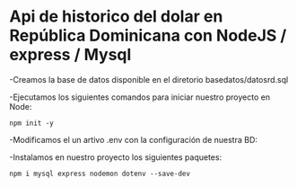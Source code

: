 # Api de historico del dolar en República Dominicana con NodeJS / express / Mysql

-Creamos la base de datos disponible en el diretorio basedatos/datosrd.sql


-Ejecutamos los siguientes comandos para iniciar nuestro proyecto en Node:
	
	npm init -y
	
	
-Modificamos el un artivo .env con la configuración de nuestra BD:


-Instalamos en nuestro proyecto los siguientes paquetes:
	
	npm i mysql express nodemon dotenv --save-dev
	
